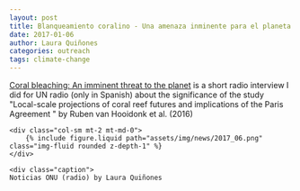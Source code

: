 ```yaml
---
layout: post
title: Blanqueamiento coralino - Una amenaza inminente para el planeta
date: 2017-01-06
author: Laura Quiñones
categories: outreach
tags: climate-change
---
```


[Coral bleaching: An imminent threat to the planet](https://news.un.org/es/audio/2017/01/1419031) is a short radio interview I did for UN radio (only in Spanish) about the significance of the study "Local-scale projections of coral reef futures and implications of the Paris Agreement " by Ruben van Hooidonk et al. (2016)


<div class="row mt-2">
    
    <div class="col-sm mt-2 mt-md-0">
        {% include figure.liquid path="assets/img/news/2017_06.png" class="img-fluid rounded z-depth-1" %}
    </div>
    
    <div class="caption">
    Noticias ONU (radio) by Laura Quiñones
</div>

</div>



